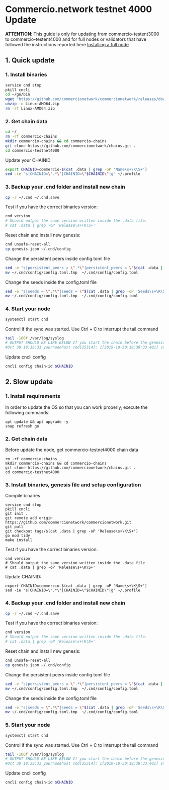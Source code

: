# Commercio.network testnet 4000 Update

**ATTENTION**: This guide is only for updating from commercio-testent3000 to commercio-testent4000 and for full nodes or validators that have followed the instructions reported here [Installing a full node](https://docs.commercio.network/nodes/full-node-installation.html#_1-installing-the-software-requirements)

## 1. Quick update

### 1. Install binaries

```bash
service cnd stop
pkill cncli
cd ~/go/bin
wget "https://github.com/commercionetwork/commercionetwork/releases/download/v1.3.1/Linux-AMD64.zip"
unzip -o Linux-AMD64.zip 
rm -rf Linux-AMD64.zip
```

### 2. Get chain data


```bash
cd ~/
rm -rf commercio-chains
mkdir commercio-chains && cd commercio-chains
git clone https://github.com/commercionetwork/chains.git .
cd commercio-testnet4000
```

Update your CHAINID

```bash
export CHAINID=commercio-$(cat .data | grep -oP 'Name\s+\K\S+')
sed -ie "s|CHAINID=\".*\"|CHAINID=\"$CHAINID\"|g" ~/.profile
```

### 3. Backup your .cnd folder and install new chain

```bash
cp -r ~/.cnd ~/.cnd.save
```

Test if you have the correct binaries version:

```bash
cnd version
# Should output the same version written inside the .data file.
# cat .data | grep -oP 'Release\s+\K\S+'
```

Reset chain and install new genesis:


```bash
cnd unsafe-reset-all
cp genesis.json ~/.cnd/config
```

Change the persistent peers inside config.toml file
```bash
sed -e "s|persistent_peers = \".*\"|persistent_peers = \"$(cat .data | grep -oP 'Persistent peers\s+\K\S+')\"|g" ~/.cnd/config/config.toml > ~/.cnd/config/config.toml.tmp
mv ~/.cnd/config/config.toml.tmp  ~/.cnd/config/config.toml
```

Change the seeds inside the config.toml file
```bash
sed -e "s|seeds = \".*\"|seeds = \"$(cat .data | grep -oP 'Seeds\s+\K\S+')\"|g" ~/.cnd/config/config.toml > ~/.cnd/config/config.toml.tmp
mv ~/.cnd/config/config.toml.tmp  ~/.cnd/config/config.toml
```

### 4. Start your node 
```bash
systemctl start cnd
```

Control if the sync was started. Use Ctrl + C to interrupt the tail command

```bash
tail -100f /var/log/syslog
# OUTPUT SHOULD BE LIKE BELOW If you start the chain before the genesis time
#Oct 30 18:38:33 yournodehost cnd[25314]: I[2019-10-30|18:38:33.401] starting ABCI with Tendermint                module=main
```

Update cncli config

```bash
cncli config chain-id $CHAINID
```

## 2. Slow update

### 1. Install requirements
In order to update the OS so that you can work properly, execute the following commands:

```shell
apt update && apt upgrade -y
snap refresh go
```

### 2. Get chain data
Before update the node, get commercio-testnet4000 chain data 

```shell
rm -rf commercio-chains
mkdir commercio-chains && cd commercio-chains
git clone https://github.com/commercionetwork/chains.git .
cd commercio-testnet4000 
```

### 3. Install binaries, genesis file and setup configuration

Compile binaries 

```shell
service cnd stop
pkill cncli
git init . 
git remote add origin https://github.com/commercionetwork/commercionetwork.git
git pull
git checkout tags/$(cat .data | grep -oP 'Release\s+\K\S+')
go mod tidy
make install
```

Test if you have the correct binaries version:

```shell
cnd version
# Should output the same version written inside the .data file
# cat .data | grep -oP 'Release\s+\K\S+'
```

Update CHAINID:

```shell
export CHAINID=commercio-$(cat .data | grep -oP 'Name\s+\K\S+')
sed -ie "s|CHAINID=\".*\"|CHAINID=\"$CHAINID\"|g" ~/.profile
```

### 4. Backup your .cnd folder and install new chain

```bash
cp -r ~/.cnd ~/.cnd.save
```

Test if you have the correct binaries version:

```bash
cnd version
# Should output the same version written inside the .data file.
# cat .data | grep -oP 'Release\s+\K\S+'
```

Reset chain and install new genesis:


```bash
cnd unsafe-reset-all
cp genesis.json ~/.cnd/config
```

Change the persistent peers inside config.toml file
```bash
sed -e "s|persistent_peers = \".*\"|persistent_peers = \"$(cat .data | grep -oP 'Persistent peers\s+\K\S+')\"|g" ~/.cnd/config/config.toml > ~/.cnd/config/config.toml.tmp
mv ~/.cnd/config/config.toml.tmp  ~/.cnd/config/config.toml
```

Change the seeds inside the config.toml file
```bash
sed -e "s|seeds = \".*\"|seeds = \"$(cat .data | grep -oP 'Seeds\s+\K\S+')\"|g" ~/.cnd/config/config.toml > ~/.cnd/config/config.toml.tmp
mv ~/.cnd/config/config.toml.tmp  ~/.cnd/config/config.toml
```

### 5. Start your node 
```bash
systemctl start cnd
```

Control if the sync was started. Use Ctrl + C to interrupt the tail command

```bash
tail -100f /var/log/syslog
# OUTPUT SHOULD BE LIKE BELOW If you start the chain before the genesis time
#Oct 30 18:38:33 yournodehost cnd[25314]: I[2019-10-30|18:38:33.401] starting ABCI with Tendermint                module=main
```

Update cncli config

```bash
cncli config chain-id $CHAINID
```

